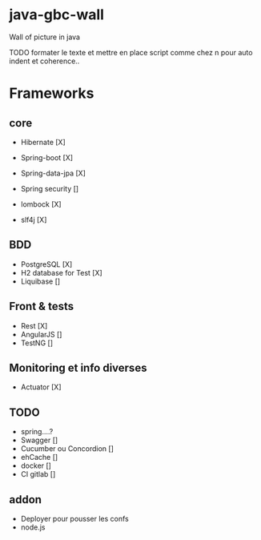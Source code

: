 # java-gbc-wall
Wall of picture in java

 
TODO
formater le texte et mettre en place script comme chez n pour auto indent et coherence..

# Frameworks
## core
* Hibernate				[X]
* Spring-boot			[X]
* Spring-data-jpa		[X]
* Spring security		[]

* lombock				[X]
* slf4j					[X]

## BDD
* PostgreSQL				[X]
* H2 database for Test	[X]
* Liquibase				[]

## Front & tests
* Rest					[X]
* AngularJS				[]
* TestNG					[]

## Monitoring et info diverses
* Actuator				[X]


## TODO
* spring....?
* Swagger		  			[]
* Cucumber ou Concordion		[]
* ehCache					[]
* docker		  				[]
* CI gitlab		  			[]

## addon
* Deployer pour pousser les confs
* node.js
